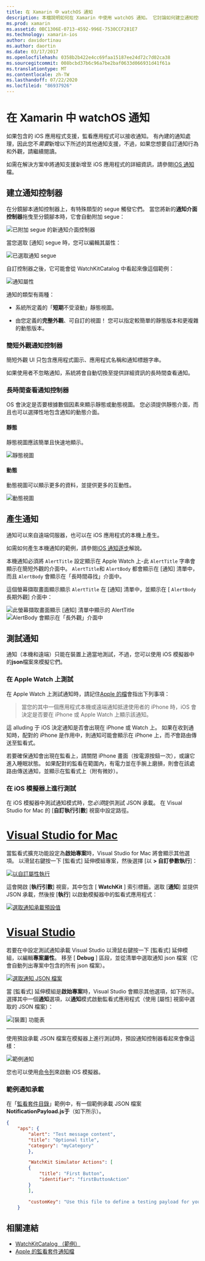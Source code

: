 ```yaml
---
title: 在 Xamarin 中 watchOS 通知
description: 本檔說明如何在 Xamarin 中使用 watchOS 通知。 它討論如何建立通知控制器、產生通知和測試通知。
ms.prod: xamarin
ms.assetid: 0BC1306E-0713-4592-996E-7530CCF281E7
ms.technology: xamarin-ios
author: davidortinau
ms.author: daortin
ms.date: 03/17/2017
ms.openlocfilehash: 0358b2b422e4cc69faa15187ee24d72c7d02ca38
ms.sourcegitcommit: 008bcbd37b6c96a7be2baf0633d066931d41f61a
ms.translationtype: MT
ms.contentlocale: zh-TW
ms.lasthandoff: 07/22/2020
ms.locfileid: "86937926"
---
```

# <a name="watchos-notifications-in-xamarin"></a>在 Xamarin 中 watchOS 通知

如果包含的 iOS 應用程式支援，監看應用程式可以接收通知。 有內建的通知處理，因此您不*需要*新增以下所述的其他通知支援，不過，如果您想要自訂通知行為和外觀，請繼續閱讀。

如需在解決方案中將通知支援新增至 iOS 應用程式的詳細資訊，請參閱[IOS 通知](~/ios/platform/user-notifications/deprecated/index.md)檔。

## <a name="creating-notification-controllers"></a>建立通知控制器

在分鏡腳本通知控制器上，有特殊類型的 segue 觸發它們。 當您將新的**通知介面控制器**拖曳至分鏡腳本時，它會自動附加 segue：

![已附加 segue 的新通知介面控制器](notifications-images/notification-storyboard1.png)

當您選取 [通知] segue 時，您可以編輯其屬性：

![已選取通知 segue](notifications-images/notification-storyboard2.png)

自訂控制器之後，它可能會從 WatchKitCatalog 中看起來像這個範例：

![通知屬性](notifications-images/notifications-segue.png)

通知的類型有兩種：

- 系統所定義的「**短期**不受滾動」靜態視圖。

- 由您定義的**完整外觀**、可自訂的視圖！ 您可以指定較簡單的靜態版本和更複雜的動態版本。

### <a name="short-look-notification-controller"></a>簡短外觀通知控制器

簡短外觀 UI 只包含應用程式圖示、應用程式名稱和通知標題字串。

如果使用者不忽略通知，系統將會自動切換至提供詳細資訊的長時間查看通知。

### <a name="long-look-notification-controller"></a>長時間查看通知控制器

OS 會決定是否要根據數個因素來顯示靜態或動態視圖。 您必須提供靜態介面，而且也可以選擇性地包含通知的動態介面。

#### <a name="static"></a>靜態

靜態視圖應該簡單且快速地顯示。

![靜態視圖](notifications-images/notification-static.png)

#### <a name="dynamic"></a>動態

動態視圖可以顯示更多的資料，並提供更多的互動性。

![動態視圖](notifications-images/notification-dynamic.png)

## <a name="generating-notifications"></a>產生通知

通知可以來自遠端伺服器，也可以在 iOS 應用程式的本機上產生。

如需如何產生本機通知的範例，請參閱[IOS 通知逐步](~/ios/platform/user-notifications/deprecated/local-notifications-in-ios-walkthrough.md)解說。

本機通知必須將 `AlertTitle` 設定顯示在 Apple Watch 上-此 `AlertTitle` 字串會顯示在簡短外觀的介面中。 `AlertTitle`和 `AlertBody` 都會顯示在 [通知] 清單中，而且 `AlertBody` 會顯示在「長時間尋找」介面中。

這個螢幕擷取畫面顯示顯示 `AlertTitle` 在 [通知] 清單中，並顯示在 [ `AlertBody` 長期外觀] 介面中：

![此螢幕擷取畫面顯示 [通知] 清單中顯示的 AlertTitle](notifications-images/watch-notificationslist-sml.png) ![AlertBody 會顯示在「長外觀」介面中](notifications-images/watch-notificationcontroller-sml.png)

## <a name="testing-notifications"></a>測試通知

通知（本機和遠端）只能在裝置上適當地測試，不過，您可以使用 iOS 模擬器中的**json**檔案來模擬它們。

### <a name="testing-on-apple-watch"></a>在 Apple Watch 上測試

在 Apple Watch 上測試通知時，請記住[Apple 的檔](https://developer.apple.com/library/ios/documentation/General/Conceptual/WatchKitProgrammingGuide/BasicSupport.html)會指出下列事項：

> 當您的其中一個應用程式本機或遠端通知抵達使用者的 iPhone 時，iOS 會決定是否要在 iPhone 或 Apple Watch 上顯示該通知。

這 alluding 于 iOS 決定通知是否會出現在 iPhone 或 Watch 上。 如果在收到通知時，配對的 iPhone 是作用中，則通知可能會顯示在 iPhone 上，而*不*會路由傳送至監看式。

若要確保通知會出現在監看上，請關閉 iPhone 畫面（按電源按鈕一次），或讓它進入睡眠狀態。 如果配對的監看在範圍內，有電力並在手腕上磨損，則會在該處路由傳送通知，並顯示在監看式上（附有微妙）。

### <a name="testing-on-the-ios-simulator"></a>在 iOS 模擬器上進行測試

在 iOS 模擬器中測試通知模式時，您*必須*提供測試 JSON 承載。 在 Visual Studio for Mac 的 [**自訂執行引數**] 視窗中設定路徑。

# <a name="visual-studio-for-mac"></a>[Visual Studio for Mac](#tab/macos)

當監看式擴充功能設定為**啟始專案**時，Visual Studio for Mac 將會顯示其他選項。
以滑鼠右鍵按一下 [監看式] 延伸模組專案，然後選擇 [以 **> 自訂參數執行**]：

[![以自訂屬性執行](notifications-images/runwith-customparams-sml.png)](notifications-images/runwith-customparams.png#lightbox)

這會開啟 [**執行引數**] 視窗，其中包含 [ **WatchKit** ] 索引標籤。選取 [**通知**] 並提供 JSON 承載，然後按 [**執行**] 以啟動模擬器中的監看式應用程式：

[![選取通知承載預設值](notifications-images/runwith-execargs-sml.png)](notifications-images/runwith-execargs.png#lightbox)

# <a name="visual-studio"></a>[Visual Studio](#tab/windows)

若要在中設定測試通知承載 Visual Studio 以滑鼠右鍵按一下 [監看式] 延伸模組，以編輯**專案屬性**。 移至 [ **Debug** ] 區段，並從清單中選取通知 json 檔案（它會自動列出專案中包含的所有 json 檔案）。

[![選取通知 JSON 檔案](notifications-images/runwith-execargs-sml-vs.png)](notifications-images/runwith-execargs-vs.png#lightbox)

當 [監看式] 延伸模組是**啟始專案**時，Visual Studio 會顯示其他選項，如下所示。 選擇其中一個**通知**選項，以**通知**模式啟動監看式應用程式（使用 [屬性] 視窗中選取的 JSON 檔案）：

![[裝置] 功能表](notifications-images/runwith-vs.png)

-----

使用預設承載 JSON 檔案在模擬器上進行測試時，預設通知控制器看起來會像這樣：

![範例通知](notifications-images/notification-debug-sml.png)

您也可以使用[命令列](~/ios/watchos/troubleshooting.md#command_line)來啟動 iOS 模擬器。

### <a name="example-notification-payload"></a>範例通知承載

在「[監看套件目錄](https://docs.microsoft.com/samples/xamarin/ios-samples/watchos-watchkitcatalog)」範例中，有一個範例承載 JSON 檔案**NotificationPayload.js于**（如下所示）。

```json
{
    "aps": {
        "alert": "Test message content",
        "title": "Optional title",
        "category": "myCategory"
        },

        "WatchKit Simulator Actions": [
        {
            "title": "First Button",
            "identifier": "firstButtonAction"
        }
        ],

        "customKey": "Use this file to define a testing payload for your notifications. The aps dictionary specifies the category, alert text and title. The WatchKit Simulator Actions array can provide info for one or more action buttons in addition to the standard Dismiss button. Any other top level keys are custom payload. If you have multiple such JSON files in your project, you'll be able to choose between them in when selecting to debug the notification interface of your Watch App."
    }
```

## <a name="related-links"></a>相關連結

- [WatchKitCatalog （範例）](https://docs.microsoft.com/samples/xamarin/ios-samples/watchos-watchkitcatalog)
- [Apple 的監看套件通知檔](https://developer.apple.com/library/ios/documentation/General/Conceptual/WatchKitProgrammingGuide/BasicSupport.html)
